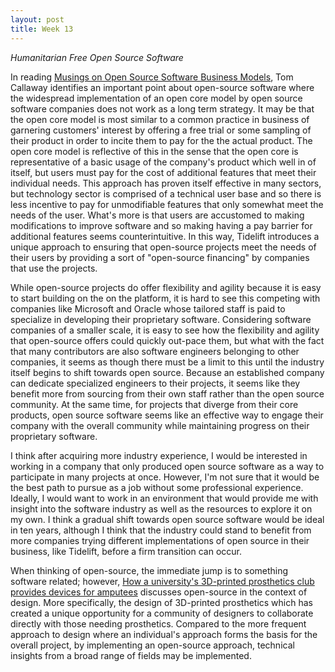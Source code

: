 ```yaml
---
layout: post
title: Week 13
---
```



*Humanitarian Free Open Source Software*

<!-- 
    Write your comments about Tom Callaway's blog post.
    The second article is intended to convince CIO's about the importance of open source for companies. What are your reactions to this article?
    Would you want to work in a company that only produced open source software? Why or why not? What would your dream job be? How would you like to see the business of software production in ten years?

    Everyone will be giving a presentation in the class about their contributions. Presentations will span three days starting the Thursday after Thanksgiving break. Start to plan your presentation.
-->

<!-- Write your comments about Tom Callaway's blog post. 
[Musings on Open Source Software Business Models][1]
-->
In reading [Musings on Open Source Software Business Models][1], Tom Callaway identifies an important point about open-source software where the widespread implementation of an open core model by open source software companies does not work as a long term strategy. It may be that the open core model is most similar to a common practice in business of garnering customers' interest by offering a free trial or some sampling of their product in order to incite them to pay for the the actual product. The open core model is reflective of this in the sense that the open core is representative of a basic usage of the company's product which well in of itself, but users must pay for the cost of additional features that meet their individual needs. This approach has proven itself effective in many sectors, but technology sector is comprised of a technical user base and so there is less incentive to pay for unmodifiable features that only somewhat meet the needs of the user. What's more is that users are accustomed to making modifications to improve software and so making having a pay barrier for additional features seems counterintuitive. In this way, Tidelift introduces a unique approach to ensuring that open-source projects meet the needs of their users by providing a sort of "open-source financing" by companies that use the projects.

<!-- The second article is intended to convince CIO's about the importance of open source for companies. What are your reactions to this article?
[8 advantages of using open source in the enterprise.][2]
-->
While open-source projects do offer flexibility and agility because it is easy to start building on the on the platform, it is hard to see this competing with companies like Microsoft and Oracle whose tailored staff is paid to specialize in developing their proprietary software. Considering software companies of a smaller scale, it is easy to see how the flexibility and agility that open-source offers could quickly out-pace them, but what with the fact that many contributors are also software engineers belonging to other companies, it seems as though there must be a limit to this until the industry itself begins to shift towards open source. Because an established company can dedicate specialized engineers to their projects, it seems like they benefit more from sourcing from their own staff rather than the open source community. At the same time, for projects that diverge from their core products, open source software seems like an effective way to engage their company with the overall community while maintaining progress on their proprietary software.

<!--  Would you want to work in a company that only produced open source software? Why or why not? What would your dream job be? How would you like to see the business of software production in ten years?
-->
I think after acquiring more industry experience, I would be interested in working in a company that only produced open source software as a way to participate in many projects at once. However, I'm not sure that it would be the best path to pursue as a job without some professional experience. Ideally, I would want to work in an environment that would provide me with insight into the software industry as well as the resources to explore it on my own. I think a gradual shift towards open source software would be ideal in ten years, although I think that the industry could stand to benefit from more companies trying different implementations of open source in their business, like Tidelift, before a firm transition can occur.


<!-- HFOSS (Humanitarian Free Open Source Software) 
	[How a university's 3D-printed prosthetics club provides devices for amputees][3]
-->
When thinking of open-source, the immediate jump is to something software related; however, [How a university's 3D-printed prosthetics club provides devices for amputees][3] discusses open-source in the context of design. More specifically, the design of 3D-printed prosthetics which has created a unique opportunity for a community of designers to collaborate directly with those needing prosthetics. Compared to the more frequent approach to design where an individual's approach forms the basis for the overall project, by implementing an open-source approach, technical insights from a broad range of fields may be implemented.

[1]: https://spot.livejournal.com/327801.html
[2]: https://enterprisersproject.com/article/2015/1/top-advantages-open-source-offers-over-proprietary-solutions
[3]: https://opensource.com/article/17/10/enable-update
